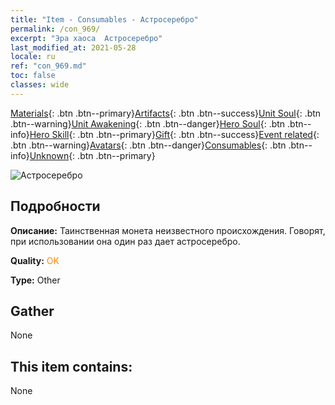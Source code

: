 ```yaml
---
title: "Item - Consumables - Астросеребро"
permalink: /con_969/
excerpt: "Эра хаоса  Астросеребро"
last_modified_at: 2021-05-28
locale: ru
ref: "con_969.md"
toc: false
classes: wide
---
```

 [Materials](/ItemsRU/){: .btn .btn--primary}[Artifacts](/ItemsRU/Artifacts/){: .btn .btn--success}[Unit Soul](/ItemsRU/UnitSoul/){: .btn .btn--warning}[Unit Awakening](/ItemsRU/UnitAwakening/){: .btn .btn--danger}[Hero Soul](/ItemsRU/HeroSoul/){: .btn .btn--info}[Hero Skill](/ItemsRU/HeroSkill/){: .btn .btn--primary}[Gift](/ItemsRU/Gift/){: .btn .btn--success}[Event related](/ItemsRU/Events/){: .btn .btn--warning}[Avatars](/ItemsRU/Avatars/){: .btn .btn--danger}[Consumables](/ItemsRU/Consumables/){: .btn .btn--info}[Unknown](/ItemsRU/Unknown/){: .btn .btn--primary}

 ![Астросеребро](/images/t/artifact_41003.png)

## Подробности
 **Описание:** Таинственная монета неизвестного происхождения. Говорят, при использовании она один раз дает астросеребро.

 **Quality:** <span style="color: #FF8C00">OK</span>

 **Type:** Other

## Gather

  None

## This item contains:

  None

